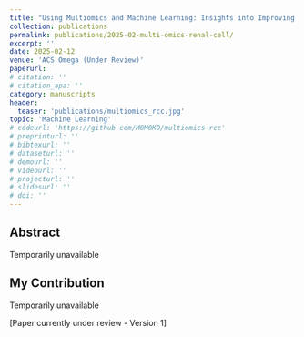 ```yaml
---
title: "Using Multiomics and Machine Learning: Insights into Improving the Outcomes of Clear Cell Renal Cell Carcinoma via SRD5A3-AS1/hsa-let-7e-5p/RRM2 Axis"
collection: publications
permalink: publications/2025-02-multi-omics-renal-cell/
excerpt: ''
date: 2025-02-12
venue: 'ACS Omega (Under Review)'
paperurl: 
# citation: ''
# citation_apa: ''
category: manuscripts
header:
  teaser: 'publications/multiomics_rcc.jpg'
topic: 'Machine Learning'
# codeurl: 'https://github.com/M0M0KO/multiomics-rcc'
# preprinturl: ''
# bibtexurl: ''
# dataseturl: ''
# demourl: ''
# videourl: ''
# projecturl: ''
# slidesurl: ''
# doi: ''
---
```


## Abstract

Temporarily unavailable

## My Contribution

Temporarily unavailable

[Paper currently under review - Version 1] 